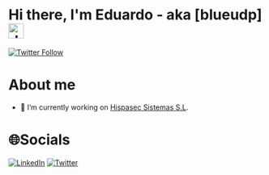 # Hi there, I'm Eduardo - aka [blueudp] <img src="https://danielmiessler.com/images/Glider_clarince63.png" alt="drawing" width="30"/>

[![Twitter Follow](https://img.shields.io/twitter/follow/blueudp?color=1DA1F2&logo=twitter&style=for-the-badge)](https://twitter.com/intent/user?screen_name=blueudp)

# About me

- 🔭 I’m currently working on [Hispasec Sistemas S.L](https://hispasec.com).

# 🌐Socials

[![LinkedIn](https://img.shields.io/badge/LinkedIn-%230077B5.svg?logo=linkedin&logoColor=white)](https://linkedin.com/in/blueudp2)
[![Twitter](https://img.shields.io/twitter/follow/blueudp?style=social)](https://twitter.com/blueudp)
